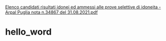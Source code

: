 [Elenco candidati risultati idonei ed ammessi alle prove selettive di idoneita - Arpal Puglia nota n.34867 del 31.08.2021.pdf](https://github.com/marco235/hello_word/files/7120651/Elenco.candidati.risultati.idonei.ed.ammessi.alle.prove.selettive.di.idoneita.-.Arpal.Puglia.nota.n.34867.del.31.08.2021.pdf)
# hello_word

